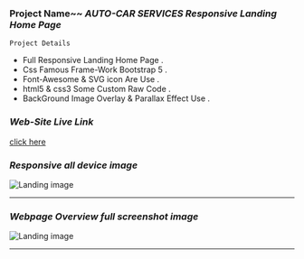 ### Project Name~~   _AUTO-CAR SERVICES Responsive Landing Home Page_

``` Project Details ```
- Full Responsive Landing Home Page .
- Css Famous Frame-Work Bootstrap 5 .
- Font-Awesome & SVG icon Are Use .
- html5 & css3 Some Custom Raw Code .
- BackGround Image Overlay & Parallax Effect Use .

### _Web-Site Live Link_
[click here](http://192.168.0.103:5500/index.html)

### _Responsive all device image_

![Landing image](images/markdwon/auto-responsive.png)

---

### _Webpage Overview full screenshot image_

![Landing image](images/markdwon/auto-car-full-screenshot.png)

---